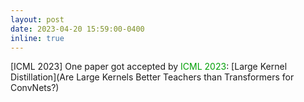 ```yaml
---
layout: post
date: 2023-04-20 15:59:00-0400
inline: true
---
```

[ICML 2023] One paper got accepted by <font color=009f06>ICML 2023</font>: [Large Kernel Distillation](Are Large Kernels Better Teachers than Transformers for ConvNets?)
